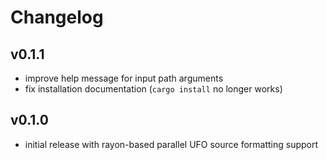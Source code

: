 # Changelog

## v0.1.1

- improve help message for input path arguments
- fix installation documentation (`cargo install` no longer works)

## v0.1.0

- initial release with rayon-based parallel UFO source formatting support
